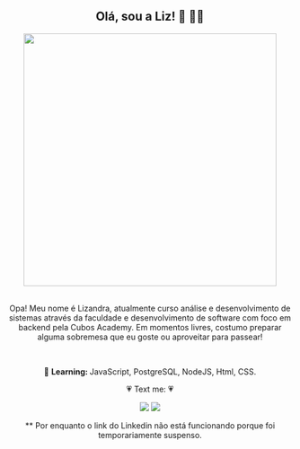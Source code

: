 
<span align="center">

##  Olá, sou a Liz! 👋 👩‍💻

</span>


<div align="center">
<img src ="https://github.com/Lizaliz0/Lizaliz0/assets/138259133/6df4e6f1-65c2-48c8-be6c-f225609b72ba" width="450px"  />
</div>
<br/>

<p align="center">
  Opa! Meu nome é Lizandra, atualmente curso análise e desenvolvimento de sistemas através da faculdade e desenvolvimento de software com foco em backend pela Cubos Academy. Em momentos livres, costumo preparar alguma sobremesa que eu goste ou aproveitar para passear! 

</p>
<br/>

<p align="center">
  🚀  <strong>Learning: </strong> JavaScript, PostgreSQL, NodeJS, Html, CSS.
</p>

<p align="center">
  💗 Text me: 💗               
</p>

<p align="center">
  <a href="https://www.linkedin.com/in/lizzgomes/" alt="Linkedin">
  <img src ="https://img.shields.io/badge/-Linkedin-0e76a8?style=for-the-badge&logo=Linkedin&logoColor=white&link=https:/https://www.linkedin.com/in/lizzgomes//" /></a>
  <a href="mailto:lizz.works007@gmail.com" alt="Gmail">
  <img src ="https://img.shields.io/badge/Gmail-D14836?style=for-the-badge&logo=gmail&logoColor=white&link="mailto:lizz.works007@gmail.com" /></a>
</p>  

<p align="center">
 ** Por enquanto o link do Linkedin não está funcionando porque foi temporariamente suspenso. 
</p>
